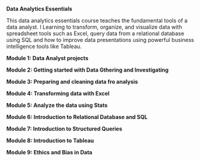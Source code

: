 **Data Analytics Essentials**

This data analytics essentials course teaches the fundamental tools of a data analyst. l
Learning to transform, organize, and visualize data with spreadsheet tools such as Excel, query data from a relational database using SQL and how to improve data presentations using powerful business intelligence tools like Tableau. 

**Module 1: Data Analyst projects** 

**Module 2: Getting started with Data Gthering and Investigating**

**Module 3: Preparing and cleaning data fro analysis**

**Module 4: Transforming data with Excel**

**Module 5: Analyze the data using Stats**

**Module 6: Introduction to Relational Database and SQL**

**Module 7: Introduction to Structured Queries**

**Module 8: Introduction to Tableau**

**Module 9: Ethics and Bias in Data**
